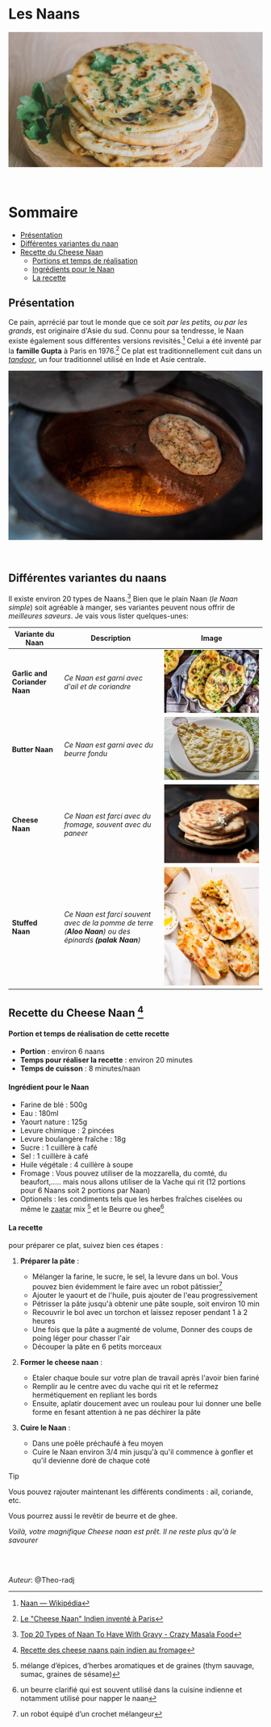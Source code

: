 # Les Naans
![Nanns](Naan.png)

<br> 



# Sommaire
- [Présentation](#présentation)
- [Différentes variantes du naan](#différentes-variantes-du-naans)
- [Recette du Cheese Naan](#recette-du-cheese-naan)
  - [Portions et temps de réalisation](#portions-et-temps-de-réalisation)
  - [Ingrédients pour le Naan](#ingrédients-pour-le-naan)
  - [La recette](#la-recette)




## Présentation

Ce pain, aprrécié par tout le monde que ce soit *par les petits, ou par les grands*, est originaire d'Asie du sud.  Connu pour sa tendresse, le Naan existe également sous différentes versions revisités.[^1] Celui a été inventé par la __famille Gupta__ à Paris en 1976.[^2]
Ce plat est traditionnellement cuit dans un *[tandoor](https://fr.wikipedia.org/wiki/Tandoor)*, un four traditionnel utilisé en Inde et Asie centrale.

![Tandoor](/Tandoor.jpg)

<br>



## Différentes variantes du naans

Il existe environ 20 types de Naans.[^3] Bien que le plain Naan (*le Naan simple*) soit agréable à manger, ses variantes peuvent nous offrir de *meilleures saveurs*. Je vais vous lister quelques-unes:

| Variante du Naan         | Description                                               | Image                                                            |
|--------------------------|-----------------------------------------------------------|------------------------------------------------------------------|
|**Garlic and Coriander Naan** | *Ce Naan est garni avec d'ail et de coriandre*              |![Naan à l'Ail](/type%20de%20naan/naans-ail-coriandre.jpg)        |
| **Butter Naan**              | *Ce Naan est garni avec du  beurre fondu*                   |![Naan avec du beurre](type%20de%20naan/butter-naan.jpg)          |
| **Cheese Naan**              | *Ce Naan est farci avec du fromage, souvent avec du paneer* |![Naan garni avec du Fromage](type%20de%20naan/Cheese-Naan.jpg)  |
|  **Stuffed Naan**            | *Ce Naan est farci souvent avec de la pomme de terre (**Aloo Naan**) ou des épinards  **(palak Naan**)* | ![Aloo Naan](/type%20de%20naan/Aloo-Naan.jpg)        |


## Recette du Cheese Naan [^7]
####  Portion et temps de réalisation de cette recette
* __Portion__ : environ 6 naans
* __Temps pour réaliser la recette__ : environ 20 minutes
* __Temps de cuisson__ : 8 minutes/naan

#### Ingrédient pour le Naan
- Farine de blé : 500g
- Eau : 180ml 
- Yaourt nature : 125g
- Levure chimique : 2 pincées
- Levure boulangère fraîche : 18g
- Sucre : 1 cuillère à café
- Sel : 1 cuillère à café
- Huile végétale : 4 cuillère à soupe 
- Fromage : Vous pouvez utiliser de la mozzarella, du comté, du beaufort,..... mais nous allons utiliser de la Vache qui rit (12 portions pour 6 Naans soit 2 portions par Naan) 
- Optionels : les condiments tels que les herbes fraîches ciselées ou même le [zaatar](https://fr.wikipedia.org/wiki/Zaatar) mix [^5] et le Beurre ou ghee[^4]


#### La recette 
pour préparer ce plat, suivez bien ces étapes :
1. **Préparer la pâte** :
   * Mélanger la farine, le sucre, le sel, la levure dans un bol. Vous pouvez bien évidemment le faire avec un robot pâtissier[^6]
   * Ajouter le yaourt et de l'huile, puis ajouter de l'eau progressivement
   * Pétrisser la pâte jusqu'à obtenir une pâte souple, soit environ 10 min
   * Recouvrir le bol avec un torchon et laissez reposer pendant 1 à 2 heures
   * Une fois que la pâte a augmenté de volume, Donner des coups de poing léger pour chasser l'air
   * Découper la pâte en 6 petits morceaux

2. **Former le cheese naan** :
    * Etaler chaque boule sur votre plan de travail après l'avoir bien fariné
    * Remplir au le centre avec du vache qui rit et le refermez hermétiquement en repliant les bords
    * Ensuite, aplatir doucement avec un rouleau pour lui donner une belle forme en fesant attention à ne pas déchirer la pâte

3. **Cuire le Naan** :
    * Dans une poêle préchaufé à feu moyen
    * Cuire le Naan environ 3/4 min jusqu'à qu'il commence à gonfler et qu'il devienne doré de chaque coté
> [!TIP]
> Vous pouvez rajouter maintenant les différents condiments : ail, coriande, etc.
> 
> Vous pourrez aussi le revêtir de beurre et de ghee.

*Voilà, votre magnifique Cheese naan est prêt. Il ne reste plus qu'à le savourer*
  



<br>
<br>

*Auteur*: @Theo-radj

[^1]: [Naan — Wikipédia](https://fr.wikipedia.org/wiki/Naan)

[^2]: [Le "Cheese Naan" Indien inventé à Paris](https://www.leguidedufromage.com/cheese-naan-invention-france-zo178.html)

[^3]: [Top 20 Types of Naan To Have With Gravy - Crazy Masala Food](https://www.crazymasalafood.com/top-20-types-of-naan-to-have-with-gravy/)

[^4]: un beurre clarifié qui est souvent utilisé dans la cuisine indienne et notamment utilisé pour napper le naan

[^5]: mélange d’épices, d’herbes aromatiques et de graines (thym sauvage, sumac, graines de sésame)

[^6]: un robot équipé d’un crochet mélangeur

[^7]: [Recette des cheese naans pain indien au fromage](https://www.voyageinde.fr/recettes-des-cheese-naans-pain-indien-au-fromage)






